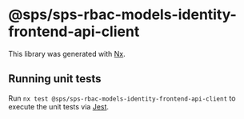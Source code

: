 # @sps/sps-rbac-models-identity-frontend-api-client

This library was generated with [Nx](https://nx.dev).

## Running unit tests

Run `nx test @sps/sps-rbac-models-identity-frontend-api-client` to execute the unit tests via [Jest](https://jestjs.io).
